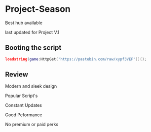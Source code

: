 # Project-Season
Best hub available

last updated for Project V.1

 ## Booting the script
```lua
loadstring(game:HttpGet("https://pastebin.com/raw/xypf3VEF"))();
```

 ## Review
 Modern and sleek design
 
Popular Script's

Constant Updates

Good Peformance

No premium or paid perks
